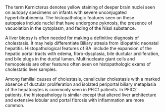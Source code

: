 The term Kernicterus denotes yellow staining of deeper brain nuclei seen on autopsy specimens on infants with severe unconjugated hyperbilirubinemia. The histopathologic features seen on these autopsies include nuclei that have undergone pyknosis, the presence of vacuolation in the cytoplasm, and fading of the Nissl substance.

A liver biopsy is often needed for making a definitive diagnosis of cholestasis. It may help differentiate Biliary atresia from idiopathic neonatal hepatitis. Histopathological features of BA  include the expansion of the hepatic portal tracts with edema, fibro-dysplasia, bile ductular proliferation, and bile plugs in the ductal lumen. Multinucleate giant cells and hemopoiesis are other features often seen on histopathologic exams of cholestatic liver samples.

Among familial causes of cholestasis, canalicular cholestasis with a marked absence of ductular proliferation and isolated periportal biliary metaplasia of the hepatocytes is commonly seen in PFIC1 patients. In PFIC2 patients, the histopathology is similar except that altered liver architecture and extensive lobular and portal fibrosis with inflammation are more common.